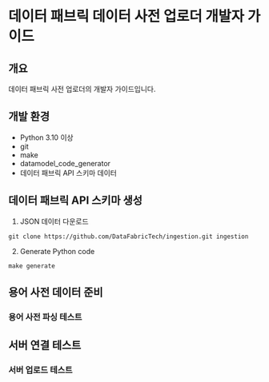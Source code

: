 # 데이터 패브릭 데이터 사전 업로더 개발자 가이드

## 개요

데이터 패브릭 사전 업로더의 개발자 가이드입니다.

## 개발 환경

- Python 3.10 이상  
- git
- make
- datamodel_code_generator
- 데이터 패브릭 API 스키마 데이터  

## 데이터 패브릭 API 스키마 생성  

1. JSON 데이터 다운로드  
```shell
git clone https://github.com/DataFabricTech/ingestion.git ingestion
```
2. Generate Python code  
```shell
make generate
```

## 용어 사전 데이터 준비  

### 용어 사전 파싱 테스트  

## 서버 연결 테스트  

### 서버 업로드 테스트  
